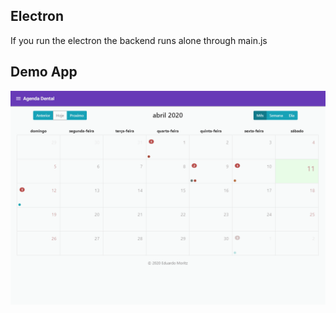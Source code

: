 ## Electron
If you run the electron the backend runs alone through main.js

## Demo App
![Calendar4Web- Animated gif demo](demo/demo.gif)

